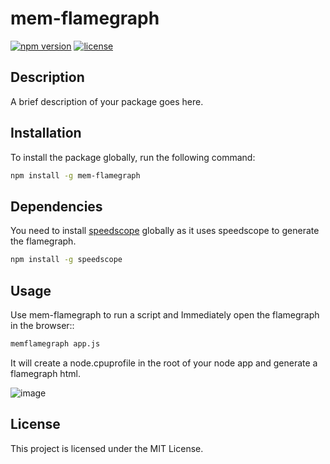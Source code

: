 # mem-flamegraph
[![npm version](https://img.shields.io/npm/v/YOUR_PACKAGE_NAME.svg)](https://www.npmjs.com/package/YOUR_PACKAGE_NAME)
[![license](https://img.shields.io/npm/l/YOUR_PACKAGE_NAME.svg)](https://github.com/YOUR_GITHUB_USERNAME/YOUR_PACKAGE_NAME/blob/master/LICENSE)

## Description

A brief description of your package goes here.

## Installation

To install the package globally, run the following command:

```bash
npm install -g mem-flamegraph
```

## Dependencies

You need to install [speedscope](https://www.npmjs.com/package/speedscope) globally as it uses speedscope to generate the flamegraph. 

```bash
npm install -g speedscope
```

## Usage

Use mem-flamegraph to run a script and Immediately open the flamegraph in the browser::

```bash
memflamegraph app.js
```

It will create a node.cpuprofile in the root of your node app and generate a flamegraph html.

![image](https://github.com/Gourav2000/mem-flamegraph/assets/56431415/6a34dc54-6685-4063-97e2-ae1477ce1f70)


## License
This project is licensed under the MIT License.
